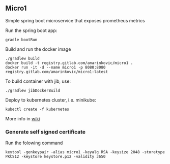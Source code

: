 ## Micro1

Simple spring boot microservice that exposes prometheus metrics

Run the spring boot app:

```gradle bootRun```

Build and run the docker image

```shell
./gradlew build
docker build -t registry.gitlab.com/amarinkovic/micro1 .
docker run -it -d --name micro1 -p 8080:8080 registry.gitlab.com/amarinkovic/micro1:latest
```
To build container with jib, use:
```shell
./gradlew jibDockerBuild
```

Deploy to kubernetes cluster, i.e. minikube:
```shell
kubectl create -f kubernetes
```

More info in [wiki](https://gitlab.com/amarinkovic/micro1/wikis/home)

### Generate self signed certificate

Run the folowing command
```shell
keytool -genkeypair -alias micro1 -keyalg RSA -keysize 2048 -storetype PKCS12 -keystore keystore.p12 -validity 3650
```
